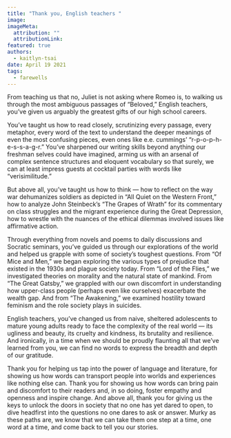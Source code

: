 ```yaml
---
title: "Thank you, English teachers "
image: 
imageMeta:
  attribution: ""
  attributionLink:
featured: true
authors:
  - kaitlyn-tsai
date: April 19 2021
tags:
  - farewells
---
```

From teaching us that no, Juliet is not asking where Romeo is, to
walking us through the most ambiguous passages of “Beloved,” English
teachers, you’ve given us arguably the greatest gifts of our high school
careers.

You’ve taught us how to read closely, scrutinizing every passage, every
metaphor, every word of the text to understand the deeper meanings of
even the most confusing pieces, even ones like e.e. cummings’
“r-p-o-p-h-e-s-s-a-g-r.” You’ve sharpened our writing skills beyond
anything our freshman selves could have imagined, arming us with an
arsenal of complex sentence structures and eloquent vocabulary so that
surely, we can at least impress guests at cocktail parties with words
like “verisimilitude.”

But above all, you’ve taught us how to think — how to reflect on the way
war dehumanizes soldiers as depicted in “All Quiet on the Western
Front,” how to analyze John Steinbeck’s “The Grapes of Wrath” for its
commentary on class struggles and the migrant experience during the
Great Depression, how to wrestle with the nuances of the ethical
dilemmas involved issues like affirmative action.

Through everything from novels and poems to daily discussions and
Socratic seminars, you’ve guided us through our explorations of the
world and helped us grapple with some of society’s toughest questions.
From “Of Mice and Men,” we began exploring the various types of
prejudice that existed in the 1930s and plague society today. From “Lord
of the Flies,” we investigated theories on morality and the natural
state of mankind. From “The Great Gatsby,” we grappled with our own
discomfort in understanding how upper-class people (perhaps even like
ourselves) exacerbate the wealth gap. And from “The Awakening,” we
examined hostility toward feminism and the role society plays in
suicides.

English teachers, you’ve changed us from naive, sheltered adolescents to
mature young adults ready to face the complexity of the real world — its
ugliness and beauty, its cruelty and kindness, its brutality and
resilience. And ironically, in a time when we should be proudly
flaunting all that we’ve learned from you, we can find no words to
express the breadth and depth of our gratitude.

Thank you for helping us tap into the power of language and literature,
for showing us how words can transport people into worlds and
experiences like nothing else can. Thank you for showing us how words
can bring pain and discomfort to their readers and, in so doing, foster
empathy and openness and inspire change. And above all, thank you for
giving us the keys to unlock the doors in society that no one has yet
dared to open, to dive headfirst into the questions no one dares to ask
or answer. Murky as these paths are, we know that we can take them one
step at a time, one word at a time, and come back to tell you our
stories.

